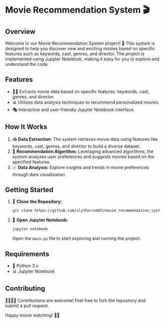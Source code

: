 # Movie Recommendation System 🎬

## Overview

Welcome to our Movie Recommendation System project! 🌟 This system is designed to help you discover new and exciting movies based on specific features such as keywords, cast, genres, and director. The project is implemented using Jupyter Notebook, making it easy for you to explore and understand the code.

## Features

- 🕵️‍♂️ Extracts movie data based on specific features: keywords, cast, genres, and director.
- 📊 Utilizes data analysis techniques to recommend personalized movies.
- 🎭 Interactive and user-friendly Jupyter Notebook interface.

## How It Works

1. 📥 **Data Extraction:** The system retrieves movie data using features like keywords, cast, genres, and director to build a diverse dataset.
2. 🤖 **Recommendation Algorithm:** Leveraging advanced algorithms, the system analyzes user preferences and suggests movies based on the specified features.
3. 📈 **Data Analysis:** Explore insights and trends in movie preferences through data visualization.

## Getting Started

1. 🚀 **Clone the Repository:**
    ```bash
    git clone https://github.com/slytherin007/movie_recommendation_system.git
    ```
2. 📓 **Open Jupyter Notebook:**
    ```bash
    jupyter notebook
    ```
    Open the `main.py` file to start exploring and running the project.

## Requirements

- 🐍 Python 3.x
- 📊 Jupyter Notebook

## Contributing

👩‍💻👨‍💻 Contributions are welcome! Feel free to fork the repository and submit a pull request.


Happy movie watching! 🍿🎉
